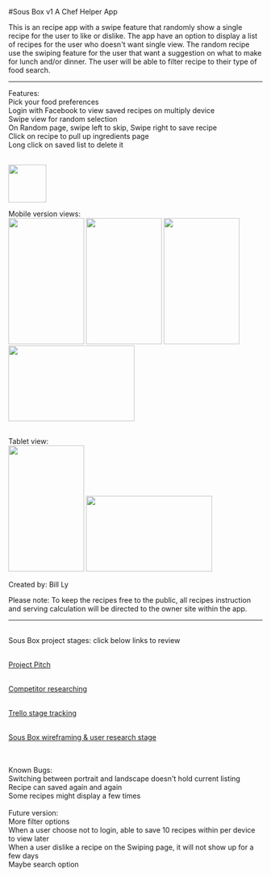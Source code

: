 
#Sous Box v1
A Chef Helper App

<html>
<body>
This is an recipe app with a swipe feature that randomly show a single recipe for the user to like or dislike. The app have an option to display a list of recipes for the user who doesn't want single view. The random recipe use the swiping feature for the user that want a suggestion on what to make for lunch and/or dinner. The user will be able to filter recipe to their type of food search. <br>

----------------------

<p>Features:
<br>Pick your food preferences
<br>Login with Facebook to view saved recipes on multiply device
<br>Swipe view for random selection
<br>On Random page, swipe left to skip, Swipe right to save recipe
<br>Click on recipe to pull up ingredients page
<br>Long click on saved list to delete it
</p>

<br>
<img src="http://i.imgur.com/zS0EhJt.png" width = "75" height = "75">

Mobile version views:<br>
<img src="http://i.imgur.com/2DDAcKn.png" width = "150" height = "250">
<img src="http://i.imgur.com/oeOCgiA.png" width = "150" height = "250">
<img src="http://i.imgur.com/BxVExjw.png" width = "150" height = "250">
<br>
<img src="http://i.imgur.com/2xCdN23.png" width = "250" height = "150">

<br>
Tablet view: <br>
<img src="http://i.imgur.com/DgRTBz9.png" width = "150" height = "250">
<img src="http://i.imgur.com/0usWFBn.png" width = "250" height = "150">



<p>Created by: Bill Ly</p>


<p>Please note: To keep the recipes free to the public, all recipes instruction and serving calculation will be directed to the owner site within the app.</p>

--------------------


<p><br>Sous Box project stages: click below links to review

<br><a href="https://docs.google.com/presentation/d/1d0dcEwVKZtWBgvWDpobEzUZR3IcQhtQZkxdBKdjRh-4/edit?usp=sharing">Project Pitch </a>

<br><a href="https://docs.google.com/presentation/d/1ayZjlxHYbrKt5dIH-Dw30SM1ckDEAWvKtzT3d2OUjSk/edit?usp=sharing">Competitor researching </a>

<br><a href="https://trello.com/b/bjRRTK4C/sousbox">Trello stage tracking</a>

<br><a href="https://docs.google.com/presentation/d/17146M4sX-xz37g7TQzxHtGy2j6Oc0xyAs6khqwGMrs8/edit?usp=sharing">Sous Box wireframing & user research stage</a>

<br>
<br>
Known Bugs:
<br>Switching between portrait and landscape doesn't hold current listing
<br>Recipe can saved again and again
<br>Some recipes might display a few times 

<br>
<br>Future version: 
<br> More filter options
<br> When a user choose not to login, able to save 10 recipes within per device to view later
<br> When a user dislike a recipe on the Swiping page, it will not show up for a few days
<br> Maybe search option

</p>
</body>
</html>
